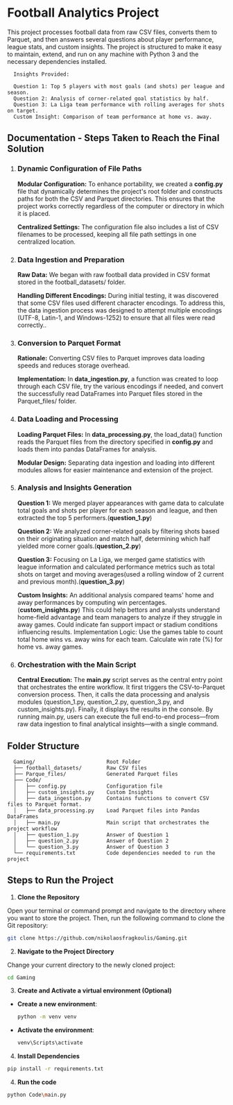# Football Analytics Project

This project processes football data from raw CSV files, converts them to Parquet, and then answers several questions about player performance, league stats, and custom insights.
The project is structured to make it easy to maintain, extend, and run on any machine with Python 3 and the necessary dependencies installed.

```
  Insights Provided:
  
  Question 1: Top 5 players with most goals (and shots) per league and season.
  Question 2: Analysis of corner-related goal statistics by half.
  Question 3: La Liga team performance with rolling averages for shots on target.
  Custom Insight: Comparison of team performance at home vs. away.

```


## Documentation - Steps Taken to Reach the Final Solution

1. ### Dynamic Configuration of File Paths
    **Modular Configuration:**
    To enhance portability, we created a **config.py** file that dynamically determines the project's root folder and constructs paths for both the CSV and Parquet directories.
    This ensures that the project works correctly regardless of the computer or directory in which it is placed.

    **Centralized Settings:**
    The configuration file also includes a list of CSV filenames to be processed, keeping all file path settings in one centralized location.

2. ### Data Ingestion and Preparation
    **Raw Data:**
    We began with raw football data provided in CSV format stored in the football_datasets/ folder.
   
    **Handling Different Encodings:**
    During initial testing, it was discovered that some CSV files used different character encodings.
    To address this, the data ingestion process was designed to attempt multiple encodings (UTF-8, Latin-1, and Windows-1252) to ensure that all files were read correctly..

3. ### Conversion to Parquet Format
    **Rationale:**
    Converting CSV files to Parquet improves data loading speeds and reduces storage overhead.
   
    **Implementation:**
    In **data_ingestion.py**, a function was created to loop through each CSV file, try the various encodings if needed, and convert the successfully read DataFrames into Parquet files stored in the Parquet_files/ folder.

4. ### Data Loading and Processing
    **Loading Parquet Files:**
    In **data_processing.py**, the load_data() function reads the Parquet files from the directory specified in **config.py** and loads them into pandas DataFrames for analysis.

    **Modular Design:**
    Separating data ingestion and loading into different modules allows for easier maintenance and extension of the project.

5. ### Analysis and Insights Generation

    **Question 1:**
    We merged player appearances with game data to calculate total goals and shots per player for each season and league, and then extracted the top 5 performers.(**question_1.py**)

    **Question 2:**
    We analyzed corner-related goals by filtering shots based on their originating situation and match half, determining which half yielded more corner goals.(**question_2.py**)

    **Question 3:**
    Focusing on La Liga, we merged game statistics with league information and calculated performance metrics such as total shots on target and moving averages(used a rolling window of 2 current and previous month).(**question_3.py**)

    **Custom Insights:**
    An additional analysis compared teams' home and away performances by computing win percentages.(**custom_insights.py**)
    This could help bettors and analysts understand home-field advantage and team managers to analyze if they struggle in away games.
    Could indicate fan support impact or stadium conditions influencing results.
    Implementation Logic:
    Use the games table to count total home wins vs. away wins for each team.
    Calculate win rate (%) for home vs. away games.

6. ### Orchestration with the Main Script
     
    **Central Execution:**
    The **main.py** script serves as the central entry point that orchestrates the entire workflow.
    It first triggers the CSV-to-Parquet conversion process.
    Then, it calls the data processing and analysis modules (question_1.py, question_2.py, question_3.py, and custom_insights.py).
    Finally, it displays the results in the console.
    By running main.py, users can execute the full end-to-end process—from raw data ingestion to final analytical insights—with a single command. 


## Folder Structure

```
  Gaming/                       Root Folder
  ├── football_datasets/        Raw CSV files
  ├── Parque_files/             Generated Parquet files
  ├── Code/
  │   ├── config.py             Configuration file
  │   ├── custom_insights.py    Custom Insights
  │   ├── data_ingestion.py     Contains functions to convert CSV files to Parquet format.
  │   ├── data_processing.py    Load Parquet files into Pandas DataFrames
  │   ├── main.py               Main script that orchestrates the project workflow
  │   ├── question_1.py         Answer of Question 1
  │   ├── question_2.py         Answer of Question 2
  │   └── question_3.py         Answer of Question 3
  └── requirements.txt          Code dependencies needed to run the project
```






## Steps to Run the Project

  1. **Clone the Repository**

   Open your terminal or command prompt and navigate to the directory where you want to store the project. Then, run the following command to clone the Git repository:

   ```bash
   git clone https://github.com/nikolaosfragkoulis/Gaming.git
   ```

  2. **Navigate to the Project Directory**

   Change your current directory to the newly cloned project:

   ```bash
   cd Gaming
   ```

  3. **Create and Activate a virtual environment (Optional)**
  
   - **Create a new environment**:
     ```bash
     python -m venv venv
     ```
   - **Activate the environment**:
     ```bash
     venv\Scripts\activate
     ```

  4. **Install Dependencies**
   ```bash
   pip install -r requirements.txt
   ```

  4. **Run the code**
   ```bash
   python Code\main.py
   ```
